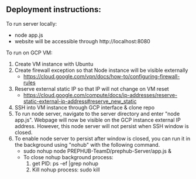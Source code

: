 ## Deployment instructions:

To run server locally:
- node app.js
- website will be accessible through http://localhost:8080

To run on GCP VM:
1) Create VM instance with Ubuntu
2) Create firewall exception so that Node instance will be visible externally
    - https://cloud.google.com/vpn/docs/how-to/configuring-firewall-rules
3) Reserve external static IP so that IP will not change on VM reset
    - https://cloud.google.com/compute/docs/ip-addresses/reserve-static-external-ip-address#reserve_new_static
4) SSH into VM instance through GCP interface & clone repo 
5) To run node server, navigate to the server directory and enter "node app.js". Webpage will now be visible on the GCP instance external IP address. However, this node server will not persist when SSH window is closed.
6) To enable node server to persist after window is closed, you can run it in the background using "nohub" with the following command. 
    - sudo nohup node PREPHUB-TeamD/prephub-Server/app.js &
    - To close nohup background process: 
        1) get PID: ps -ef |grep nohup
        2) Kill nohup process: sudo kill <PID>
